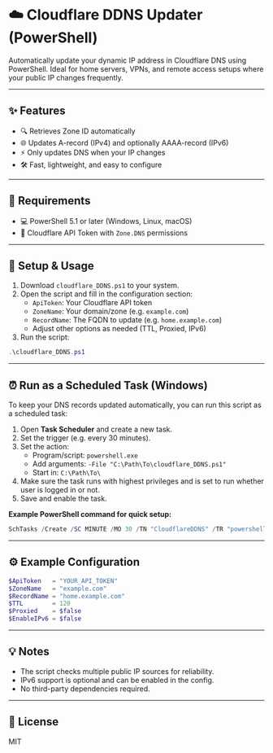 # ☁️ Cloudflare DDNS Updater (PowerShell)

Automatically update your dynamic IP address in Cloudflare DNS using PowerShell. Ideal for home servers, VPNs, and remote access setups where your public IP changes frequently.

---

## ✨ Features

- 🔍 Retrieves Zone ID automatically
- 🌐 Updates A-record (IPv4) and optionally AAAA-record (IPv6)
- ⚡ Only updates DNS when your IP changes
- 🛠️ Fast, lightweight, and easy to configure

---

## 📝 Requirements

- 💻 PowerShell 5.1 or later (Windows, Linux, macOS)
- 🔑 Cloudflare API Token with `Zone.DNS` permissions

---


## 🚀 Setup & Usage

1. Download `cloudflare_DDNS.ps1` to your system.
2. Open the script and fill in the configuration section:
   - `ApiToken`: Your Cloudflare API token
   - `ZoneName`: Your domain/zone (e.g. `example.com`)
   - `RecordName`: The FQDN to update (e.g. `home.example.com`)
   - Adjust other options as needed (TTL, Proxied, IPv6)
3. Run the script:

```powershell
.\cloudflare_DDNS.ps1
```

---

## ⏰ Run as a Scheduled Task (Windows)

To keep your DNS records updated automatically, you can run this script as a scheduled task:

1. Open **Task Scheduler** and create a new task.
2. Set the trigger (e.g. every 30 minutes).
3. Set the action:
   - Program/script: `powershell.exe`
   - Add arguments: `-File "C:\Path\To\cloudflare_DDNS.ps1"`
   - Start in: `C:\Path\To\`
4. Make sure the task runs with highest privileges and is set to run whether user is logged in or not.
5. Save and enable the task.

**Example PowerShell command for quick setup:**

```powershell
SchTasks /Create /SC MINUTE /MO 30 /TN "CloudflareDDNS" /TR "powershell.exe -File C:\Path\To\cloudflare_DDNS.ps1" /RL HIGHEST /F
```

---

## ⚙️ Example Configuration

```powershell
$ApiToken   = "YOUR_API_TOKEN"
$ZoneName   = "example.com"
$RecordName = "home.example.com"
$TTL        = 120
$Proxied    = $false
$EnableIPv6 = $false
```

---

## 💡 Notes

- The script checks multiple public IP sources for reliability.
- IPv6 support is optional and can be enabled in the config.
- No third-party dependencies required.

---

## 📄 License

MIT
